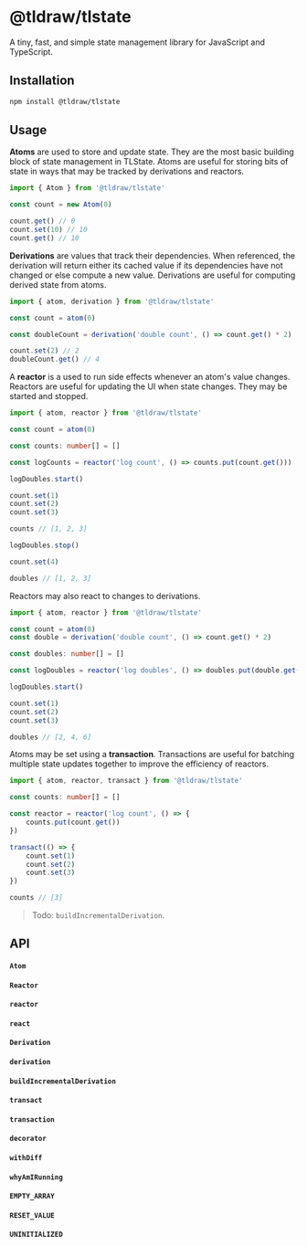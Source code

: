 # @tldraw/tlstate

A tiny, fast, and simple state management library for JavaScript and TypeScript.

## Installation

```bash
npm install @tldraw/tlstate
```

## Usage

**Atoms** are used to store and update state. They are the most basic building block of state management in TLState. Atoms are useful for storing bits of state in ways that may be tracked by derivations and reactors.

```ts
import { Atom } from '@tldraw/tlstate'

const count = new Atom(0)

count.get() // 0
count.set(10) // 10
count.get() // 10
```

**Derivations** are values that track their dependencies. When referenced, the derivation will return either its cached value if its dependencies have not changed or else compute a new value. Derivations are useful for computing derived state from atoms.

```ts
import { atom, derivation } from '@tldraw/tlstate'

const count = atom(0)

const doubleCount = derivation('double count', () => count.get() * 2)

count.set(2) // 2
doubleCount.get() // 4
```

A **reactor** is a used to run side effects whenever an atom's value changes. Reactors are useful for updating the UI when state changes. They may be started and stopped.

```ts
import { atom, reactor } from '@tldraw/tlstate'

const count = atom(0)

const counts: number[] = []

const logCounts = reactor('log count', () => counts.put(count.get()))

logDoubles.start()

count.set(1)
count.set(2)
count.set(3)

counts // [1, 2, 3]

logDoubles.stop()

count.set(4)

doubles // [1, 2, 3]
```

Reactors may also react to changes to derivations.

```ts
import { atom, reactor } from '@tldraw/tlstate'

const count = atom(0)
const double = derivation('double count', () => count.get() * 2)

const doubles: number[] = []

const logDoubles = reactor('log doubles', () => doubles.put(double.get()))

logDoubles.start()

count.set(1)
count.set(2)
count.set(3)

doubles // [2, 4, 6]
```

Atoms may be set using a **transaction**. Transactions are useful for batching multiple state updates together to improve the efficiency of reactors.

```ts
import { atom, reactor, transact } from '@tldraw/tlstate'

const counts: number[] = []

const reactor = reactor('log count', () => {
	counts.put(count.get())
})

transact(() => {
	count.set(1)
	count.set(2)
	count.set(3)
})

counts // [3]
```

> Todo: `buildIncrementalDerivation`.

## API

#### `Atom`

#### `Reactor`

#### `reactor`

#### `react`

#### `Derivation`

#### `derivation`

#### `buildIncrementalDerivation`

#### `transact`

#### `transaction`

#### `decorator`

#### `withDiff`

#### `whyAmIRunning`

#### `EMPTY_ARRAY`

#### `RESET_VALUE`

#### `UNINITIALIZED`
